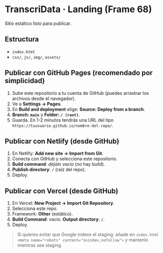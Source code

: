 # TranscriData · Landing (Frame 68)

Sitio estático listo para publicar.

## Estructura
- `index.html`
- `css/`, `js/`, `img/`, `assets/`

## Publicar con GitHub Pages (recomendado por simplicidad)
1. Sube este repositorio a tu cuenta de GitHub (puedes arrastrar los archivos desde el navegador).
2. Ve a **Settings → Pages**.
3. En **Build and deployment** elige: **Source: Deploy from a branch**.
4. **Branch: `main`** y **Folder: `/ (root)`**.
5. Guarda. En 1-2 minutos tendrás una URL del tipo `https://tuusuario.github.io/nombre-del-repo/`.

## Publicar con Netlify (desde GitHub)
1. En Netlify: **Add new site → Import from Git**.
2. Conecta con GitHub y selecciona este repositorio.
3. **Build command**: *déjalo vacío* (no hay build).
4. **Publish directory**: `/` (raíz del repo).
5. Deploy.

## Publicar con Vercel (desde GitHub)
1. En Vercel: **New Project → Import Git Repository**.
2. Selecciona este repo.
3. Framework: **Other** (estático).
4. **Build Command**: vacío. **Output directory**: `/`.
5. Deploy.

> Si quieres evitar que Google indexe el staging: añade en `index.html` `<meta name="robots" content="noindex,nofollow">` y mantenlo mientras sea staging.
